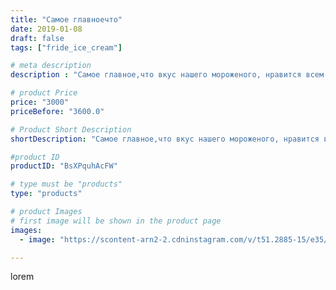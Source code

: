 ```yaml
---
title: "Самое главноечто"
date: 2019-01-08
draft: false
tags: ["fride_ice_cream"]

# meta description
description : "Самое главное,что вкус нашего мороженого, нравится всем !!!"

# product Price
price: "3000"
priceBefore: "3600.0"

# Product Short Description
shortDescription: "Самое главное,что вкус нашего мороженого, нравится всем !!!"

#product ID
productID: "BsXPquhAcFW"

# type must be "products"
type: "products"

# product Images
# first image will be shown in the product page
images:
  - image: "https://scontent-arn2-2.cdninstagram.com/v/t51.2885-15/e35/47693788_149553616033184_1463457992678116263_n.jpg?se=7&tp=1&_nc_ht=scontent-arn2-2.cdninstagram.com&_nc_cat=108&_nc_ohc=f4y-nJwsSkAAX8MCE0o&ccb=7-4&oh=d3c54a42a3aa0dcdc3700894226489b4&oe=60818BE7&ig_cache_key=MTk1MjA5Nzg3MDM0OTk3NTg5NA%3D%3D.2-ccb7-4"

---
```

lorem
